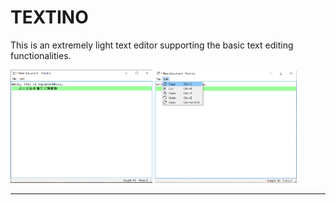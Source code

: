 # TEXTINO

This is an extremely light text editor supporting the basic text editing functionalities.

<img src="https://github.com/PAN-Ziyue/Textino/blob/master/intro-images/1.png" width="45%" height="45%">                               <img src="https://github.com/PAN-Ziyue/Textino/blob/master/intro-images/2.png" width="45%" height="45%">



---



